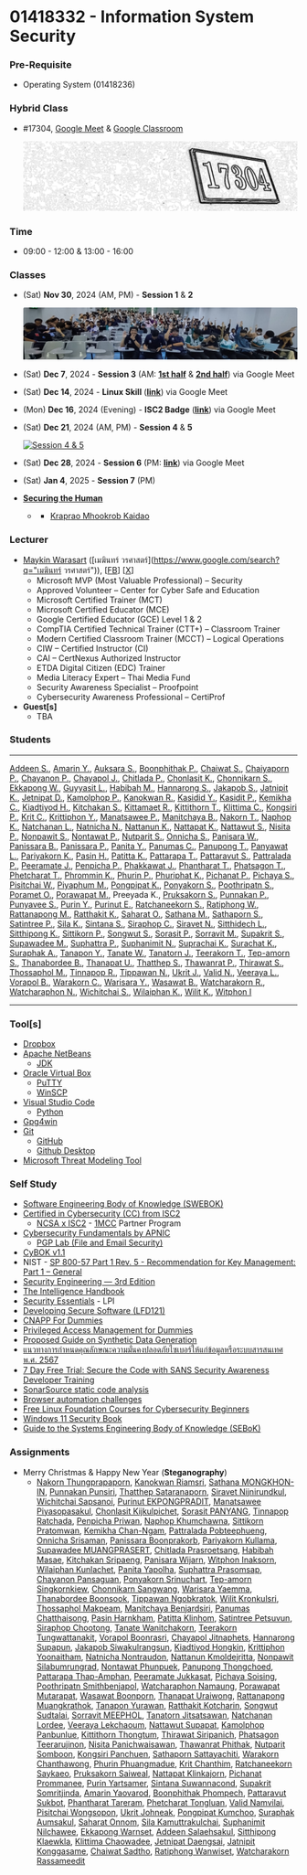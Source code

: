 # 01418332 - Information System Security

### **Pre-Requisite**
- Operating System (01418236)

### **Hybrid Class**
- #17304, [Google Meet](https://meet.google.com/) & [Google Classroom](https://classroom.google.com/u/4/c/NzM1MjA0NDk2NjMy)

	[![Room #17304](img/room-17304.png "That's where we met")](#)

### **Time**
- 09:00 - 12:00 & 13:00 - 16:00

<a name="classes"></a>
### **Classes**
- (Sat) **Nov 30**, 2024 (AM, PM) - **Session 1** & **2**

	![](img/2024-11-30_Session1-2.jpg "Session 1 & 2")

- (Sat) **Dec 7**, 2024 - **Session 3** (AM: [**1st half**](https://youtu.be/OwMqDKqsQ1Q) & [**2nd half**](https://youtu.be/qUCJg7BNLzw)) via Google Meet
- (Sat) **Dec 14**, 2024 - **Linux Skill** ([**link**](https://youtu.be/-iJUbxfYSeo)) via Google Meet
- (Mon) **Dec 16**, 2024 (Evening) - **ISC2 Badge** ([**link**](https://youtu.be/3DhcvUfnTvI)) via Google Meet
- (Sat) **Dec 21**, 2024 (AM, PM) - **Session 4** & **5**

	[![](img/2024-12-21_Session4-5.jpg "Session 4 & 5")](https://www.facebook.com/maeklong/posts/10231938980311265)

- (Sat) **Dec 28**, 2024 - **Session 6** (PM: [**link**](https://youtu.be/defMJvhL1dM)) via Google Meet
- (Sat) **Jan 4**, 2025 - **Session 7** (PM)

- [**Securing the Human**](Securing-the-Human)
	- + [Kraprao Mhookrob Kaidao](https://qlerdev.github.io/boardgame)

<a name="lecturer"></a>
### **Lecturer**
- [Maykin Warasart](https://www.google.com/search?q="Maykin+Warasart") ([เมฆินทร์ วรศาสตร์](https://www.google.com/search?q="เมฆินทร์ วรศาสตร์")), [[FB](https://www.facebook.com/maeklong)] [[X](https://x.com/maeklong)]
	- Microsoft MVP (Most Valuable Professional) – Security
	- Approved Volunteer – Center for Cyber Safe and Education
	- Microsoft Certified Trainer (MCT)
	- Microsoft Certified Educator (MCE)
	- Google Certified Educator (GCE) Level 1 & 2
	- CompTIA Certified Technical Trainer (CTT+) – Classroom Trainer
	- Modern Certified Classroom Trainer (MCCT) – Logical Operations
	- CIW – Certified Instructor (CI)
	- CAI – CertNexus Authorized Instructor
	- ETDA Digital Citizen (EDC) Trainer
	- Media Literacy Expert – Thai Media Fund
	- Security Awareness Specialist – Proofpoint
	- Cybersecurity Awareness Professional – CertiProf
- **Guest[s]**
	- TBA

### **Students**

---

[Addeen S.](https://itzdeenzxx.github.io/),
[Amarin Y.](https://6530200908.github.io/),
[Auksara S.](https://auksaraaa.github.io/),
[Boonphithak P.](https://mrzcrocodile.github.io/),
[Chaiwat S.](https://6530200606.github.io/),
[Chaiyaporn P.](https://lnwnott.github.io/),
[Chayanon P.](https://plantzaza.github.io/),
[Chayapol J.](https://copyyu.github.io/),
[Chitlada  P.](https://dreamchitlada.github.io/),
[Chonlasit K.](https://6530200088.github.io/),
[Chonnikarn S.](https://nixe97.github.io/),
[Ekkapong W.](https://ekkapongwa.github.io/),
[Guyyasit L.](https://guyyasit336.github.io/),
[Habibah M.](https://chocokorn.github.io/),
[Hannarong S.](https://deldel-p.github.io/),
[Jakapob S.](https://ioosck4.github.io/),
[Jatnipit K.](https://jatnipit.github.io/),
[Jetnipat D.](https://jetnipatmark.github.io/),
[Kamolphop P.](https://l3b1-qw.github.io/),
[Kanokwan R.](https://aomknw.github.io/),
[Kasidid Y.](https://kasidid-y.github.io/),
[Kasidit P.](https://kasidit1647.github.io/),
[Kemikha C.](https://kemikha01.github.io/),
[Kiadtiyod H.](https://professerswitch.github.io/),
[Kitchakan S.](https://t2lxddd.github.io/),
[Kittamaet R.](https://ohmykk.github.io/),
[Kittithorn T.](https://kitty340822.github.io/),
[Klittima C.](https://anniemark2522.github.io/),
[Kongsiri P.](https://kongsiri07.github.io/),
[Krit C.](https://6530250000.github.io/),
[Krittiphon Y.](https://1dev04.github.io/),
[Manatsawee P.](https://manatsawee-pi.github.io/),
[Manitchaya B.](https://manitchaya2004.github.io/),
[Nakorn T.](https://taedate.github.io/),
[Naphop K.](https://nutnaphop.github.io/),
[Natchanan L.](https://ncnld2547.github.io/),
[Natnicha N.](https://ohalic.github.io/),
[Nattanun K.](https://tnattanun.github.io/),
[Nattapat K.](https://nantta.github.io/),
[Nattawut S.](https://mizeto.github.io/),
[Nisita P.](https://nisita0309.github.io/),
[Nonpawit S.](https://waterondaway.github.io/),
[Nontawat P.](https://nontawatjgm.github.io/),
[Nutparit S.](https://6530200151.github.io/),
[Onnicha S.](https://momojoj.github.io/),
[Panisara W.](https://6530200274.github.io/),
[Panissara B.](https://panissaraaa.github.io/),
[Panissara P.](https://aum8362.github.io/),
[Panita Y.](https://panita18.github.io/),
[Panumas C.](https://panumastt1.github.io/),
[Panupong T.](https://6530200339.github.io/),
[Panyawat L.](https://top123321.github.io/),
[Pariyakorn K.](https://tintin1906.github.io/),
[Pasin H.](https://mater3214.github.io/),
[Patitta K.](https://6430200442.github.io/),
[Pattarapa T.](https://6530250140.github.io/),
[Pattaravut S.](https://pattaravut.github.io/),
[Pattralada P.](https://skyandz.github.io/),
[Peeramate J.](https://devpeeramate.github.io/),
[Penpicha P.](https://penpicha31.github.io/),
[Phakkawat J.](https://pondxd.github.io/),
[Phantharat T.](https://phantharatt.github.io/),
[Phatsagon T.](https://phatsagon.github.io/),
[Phetcharat T.](https://nibkekie.github.io/),
[Phrommin K.](https://phrommin.github.io/),
[Phurin P.](https://teamgamer11.github.io/),
[Phuriphat K.](https://prxsss.github.io/),
[Pichanat P.](https://naieric.github.io/),
[Pichaya S.](https://6530250158.github.io/),
[Pisitchai W.](https://pisitchaiwongsopon.github.io/),
[Piyaphum M.](https://piyaphum.github.io/),
[Pongpipat K.](https://6530200711.github.io/),
[Ponyakorn S.](https://ponyakorn.github.io/),
[Poothripatn S.](https://poohri5551.github.io/),
[Poramet O.](https://poramet04.github.io/),
[Porawapat M.](https://porawapat-github.github.io/),
Preeyada K.,
[Pruksakorn S.](https://zozimboii.github.io/),
[Punnakan P.](https://qlerdev.github.io/),
[Punyavee S.](https://punyavee0.github.io/),
[Purin Y.](https://phaipy.github.io/),
[Purinut E.](https://6530200762.github.io/),
[Ratchaneekorn S.](https://6430200566.github.io/),
[Ratiphong W.](https://bxnkz.github.io/),
[Rattanapong M.](https://rattanapong7.github.io/),
[Ratthakit K.](https://6530200401.github.io/),
[Saharat O.](https://saharat4444.github.io/),
[Sathana M.](https://sathanam10.github.io/),
[Sathaporn S.](https://sathaporn-sat.github.io/),
[Satintree P.](https://qwwwwioza.github.io/),
[Sila K.](https://sila801.github.io/),
[Sintana S.](https://sintana11.github.io/),
[Siraphop C.](https://nmpsz.github.io/),
[Siravet N.](https://9siravet.github.io/),
[Sitthidech L.](https://tuagonjai.github.io/),
[Sitthipong K.](https://6530200851.github.io/),
[Sittikorn P.](https://6530200525.github.io/),
[Songwut S.](https://gunqeq.github.io/),
[Sorasit P.](https://bossmahob.github.io/),
[Sorravit M.](https://sorravitmp.github.io/),
[Supakrit S.](https://jekoflash.github.io/),
[Supawadee M.](https://donyweasley.github.io/),
[Suphattra P.](https://suphat00.github.io/),
[Suphanimit N.](https://6530200517.github.io/),
[Suprachai K.](https://emkub.github.io/),
[Surachat K.](https://srchx.github.io/),
[Suraphak A.](https://titigerherb.github.io/),
[Tanapon Y.](https://jabjibi.github.io/),
[Tanate W.](https://huggies2003.github.io/),
[Tanatorn J.](https://6530200207.github.io/),
[Teerakorn T.](https://teerakorn47.github.io/),
[Tep-amorn S.](https://tepamorn.github.io/),
[Thanabordee B.](https://realalunda.github.io/),
[Thanapat U.](https://friday1313.github.io/),
[Thatthep S.](https://bastackle.github.io/),
[Thawanrat P.](https://tongyeh.github.io/),
[Thirawat S.](https://captainnn3.github.io/),
[Thossaphol M.](thossaphol2204.github.io/),
[Tinnapop R.](https://tinnapop-1728.github.io/),
[Tippawan N.](https://jis03.github.io/),
[Ukrit J.](https://zenogarb.github.io/),
[Valid N.](https://9jell.github.io/),
[Veeraya L.](https://valin4637.github.io/),
[Vorapol B.](https://vorxp.github.io/),
[Warakorn C.](https://fairfairfairfair.github.io/),
[Warisara Y.](https://wariisara.github.io/),
[Wasawat B.](https://isnname.github.io/),
[Watcharakorn R.](https://bestwatchara.github.io/),
[Watcharaphon N.](https://ter130147.github.io/),
[Wichitchai S.](https://6530200452.github.io/),
[Wilaiphan K.](https://wilaiphan.github.io/),
[Wilit K.](https://6530200461.github.io/),
[Witphon I](https://witchapolinaksorn.github.io/)

---

<a name="tools"></a>
### **Tool[s]**
- [Dropbox](https://www.dropbox.com/referrals/AAC27q3e2sUydWpK3ig_PwLaCr8LjjVCZzI?src=global9)
- [Apache NetBeans](https://netbeans.apache.org/front/main/index.html)
	- [JDK](https://www.oracle.com/java/technologies/downloads/)
- [Oracle Virtual Box](https://www.virtualbox.org/wiki/Downloads)
	- [PuTTY](https://www.chiark.greenend.org.uk/~sgtatham/putty/latest.html)
	- [WinSCP](https://winscp.net/eng/download.php)
- [Visual Studio Code](https://code.visualstudio.com/download)
	- [Python](https://www.python.org/downloads/)
- [Gpg4win](https://www.gpg4win.org/)
- [Git](https://git-scm.com/downloads)
	- [GitHub](https://github.com/signup)
	- [Github Desktop](https://desktop.github.com/download/)
- [Microsoft Threat Modeling Tool](https://learn.microsoft.com/en-us/azure/security/develop/threat-modeling-tool)

<a name="self-study"></a>
### **Self Study**
- [Software Engineering Body of Knowledge (SWEBOK)](https://www.computer.org/education/bodies-of-knowledge/software-engineering)
- [Certified in Cybersecurity (CC) from ISC2](https://www.isc2.org/certifications/cc)
	- [NCSA x ISC2](https://ncsa.or.th/ncsaandisc.html) - [1MCC](https://www.isc2.org/landing/1mcc) Partner Program
- [Cybersecurity Fundamentals by APNIC](https://academy.apnic.net/en/course/cybersecurity-fundamentals)
	- [PGP Lab (File and Email Security)](https://academy.apnic.net/en/virtual-labs?labId=96763)
- [CyBOK v1.1](https://www.cybok.org/knowledgebase1_1/)
- NIST - [SP 800-57 Part 1 Rev. 5 - Recommendation for Key Management: Part 1 – General](https://csrc.nist.rip/publications/detail/sp/800-57-part-1/rev-5/final)
- [Security Engineering — 3rd Edition](https://www.cl.cam.ac.uk/archive/rja14/book.html)
- [The Intelligence Handbook](https://go.recordedfuture.com/the-intelligence-handbook-fourth-edition)
- [Security Essentials](https://learning.lpi.org/en/learning-materials/020-100/) - LPI
- [Developing Secure Software (LFD121)](https://training.linuxfoundation.org/training/developing-secure-software-lfd121/)
- [CNAPP For Dummies](https://ftnt.net/6014SaqQM)
- [Privileged Access Management for Dummies](https://delinea.com/resources/privileged-access-management-for-dummies-pdf)
- [Proposed Guide on Synthetic Data Generation](https://www.pdpc.gov.sg/help-and-resources/2024/07/proposed-guide-on-synthetic-data-generation)
- [แนวทางการกำหนดคุณลักษณะความมั่นคงปลอดภัยไซเบอร์ให้แก่ข้อมูลหรือระบบสารสนเทศ พ.ศ. 2567](https://ratchakitcha.soc.go.th/documents/49824.pdf)
- [7 Day Free Trial: Secure the Code with SANS Security Awareness Developer Training](https://www.sans.org/mlp/ssa-trial-request-developer/)
- [SonarSource static code analysis](https://rules.sonarsource.com/)
- [Browser automation challenges](https://youtube.com/watch?v=iZMvB3WNMPw)
- [Free Linux Foundation Courses for Cybersecurity Beginners](https://www.isc2.org/Insights/2024/07/Free-Linux-Foundation-Courses-for-Cybersecurity-Beginners)
- [Windows 11 Security Book](https://learn.microsoft.com/en-gb/windows/security/book/)
- [Guide to the Systems Engineering Body of Knowledge (SEBoK)](https://sebokwiki.org/wiki/Guide_to_the_Systems_Engineering_Body_of_Knowledge_(SEBoK))

<a name="assignments"></a>
### **Assignments**
- Merry Christmas & Happy New Year (**Steganography**)
	- [Nakorn Thungprapaporn](https://taedate.github.io/Marry-Christmas),
	[Kanokwan Riamsri](https://aomknw.github.io/e-card),
	[Sathana MONGKHON-IN](https://sathanam10.github.io/e-card_hny),
	[Punnakan Punsiri](https://qlerdev.github.io/xmas_hny_card),
	[Thatthep Sataranaporn](https://bastackle.github.io/ecard),
	[Siravet Nijnirundkul](https://9siravet.github.io/e-card_christmas),
	[Wichitchai Sapsanoi](https://6530200452.github.io/christmas),
	[Purinut EKPONGPRADIT](https://6530200762.github.io/e-card),
	[Manatsawee Piyasopasakul](https://manatsawee-pi.github.io/e-card),
	[Chonlasit Kijkulpichet](https://6530200088.github.io/ecardChristmas),
	[Sorasit PANYANG](https://bossmahob.github.io/christmas_card),
	[Tinnapop Ratchada](https://tinnapop-1728.github.io/e-card),
	[Penpicha Priwan](https://penpicha31.github.io/e-card),
	[Naphop Khumchawna](https://nutnaphop.github.io/e-card-hny),
	[Sittikorn Pratomwan](https://6530200525.github.io/happyny),
	[Kemikha Chan-Ngam](https://kemikha01.github.io/e-card-Christmas),
	[Pattralada Pobteephueng](https://skyandz.github.io/e-card),
	[Onnicha Srisaman](https://momojoj.github.io/e-card),
	[Panissara Boonprakorb](https://panissaraaa.github.io/E-Card),
	[Pariyakorn Kullama](https://tintin1906.github.io/Christmas&NewYear_card),
	[Supawadee MUANGPRASERT](https://donyweasley.github.io/newyear-ecard2025),
	[Chitlada Prasroetsang](https://dreamchitlada.github.io/e-card),
	[Habibah Masae](https://chocokorn.github.io/ecardchristmas),
	[Kitchakan Sripaeng](https://t2lxddd.github.io/ecard),
	[Panisara Wijarn](https://6530200274.github.io/e-card),
	[Witphon Inaksorn](https://witchapolinaksorn.github.io/eCardChristmas),
	[Wilaiphan Kunlachet](https://wilaiphan.github.io/e-card),
	[Panita Yapolha](https://panita18.github.io/e-card),
	[Suphattra Prasomsap](https://suphat00.github.io/e-card),
	[Chayanon Pansaguan](https://plantzaza.github.io/e-card),
	[Ponyakorn Srinuchart](https://ponyakorn.github.io/christmas),
	[Tep-amorn Singkornkiew](https://tepamorn.github.io/e-card),
	[Chonnikarn Sangwang](https://nixe97.github.io/HappyNewyear),
	[Warisara Yaemma](https://wariisara.github.io/e-card),
	[Thanabordee Boonsook](https://realalunda.github.io/E-Card),
	[Tippawan Ngobkratok](https://jis03.github.io/ecard),
	[Wilit Kronkulsri](https://6530200461.github.io/e-card),
	[Thossaphol Makpeam](https://thossaphol2204.github.io/Ecard),
	[Manitchaya Benjardsiri](https://manitchaya2004.github.io/ECARD),
	[Panumas Chatthaisong](https://panumastt1.github.io/christmas),
	[Pasin Harnkham](https://mater3214.github.io/Christmasday),
	[Patitta Klinhom](https://6430200442.github.io/NewYearCard),
	[Satintree Petsuvun](https://qwwwwioza.github.io/christmas),
	[Siraphop Chootong](https://nmpsz.github.io/Ecard),
	[Tanate Wanitchakorn](https://huggies2003.github.io/christmas),
	[Teerakorn Tungwattanakit](https://teerakorn47.github.io/e-card),
	[Vorapol Boonrasri](https://vorxp.github.io/NewYearCard),
	[Chayapol Jitnaphets](https://copyyu.github.io/ECARD),
	[Hannarong Supapun](https://deldel-p.github.io/merrychristmas),
	[Jakapob Siwakulrangsun](https://ioosck4.github.io/newyear_card2025),
	[Kiadtiyod Hongkin](https://professerswitch.github.io/chismas),
	[Krittiphon Yoonaitham](https://1dev04.github.io/e-card),
	[Natnicha Nontraudon](https://ohalic.github.io/e-card),
	[Nattanun Kmoldejritta](https://tnattanun.github.io/Christmas),
	[Nonpawit Silabumrungrad](https://waterondaway.github.io/christmas),
	[Nontawat Phunpuek](https://nontawatjgm.github.io/ecard),
	[Panupong Thongchoed](https://6530200339.github.io/E-card),
	[Pattarapa Thap-Amphan](https://6530250140.github.io/Hny),
	[Peeramate Jukkasat](https://devpeeramate.github.io/e-card),
	[Pichaya Soising](https://6530250158.github.io/e_card),
	[Poothripatn Smithbenjapol](https://poohri5551.github.io/christmas),
	[Watcharaphon Namaung](https://ter130147.github.io/xmas),
	[Porawapat Mutarapat](https://porawapat-github.github.io/Christmas-Card),
	[Wasawat Boonporn](https://isnname.github.io/Christmas),
	[Thanapat Uraiwong](https://friday1313.github.io/christmascard),
	[Rattanapong Muangkrathok](https://rattanapong7.github.io/Merry-Christmas),
	[Tanapon Yurawan](https://jabjibi.github.io/e-card),
	[Ratthakit Kotcharin](https://6530200401.github.io/e-card),
	[Songwut Sudtalai](https://gunqeq.github.io/e-card),
	[Sorravit MEEPHOL](https://sorravitmp.github.io/christmascard),
	[Tanatorn Jitsatsawan](https://6530200207.github.io/e-crad),
	[Natchanan Lordee](https://ncnld2547.github.io/christmas),
	[Veeraya Lekchaoum](https://valin4637.github.io/e-card),
	[Nattawut Supapat](https://mizeto.github.io/e-card),
	[Kamolphop Panbunlue](https://l3b1-qw.github.io/christmas),
	[Kittithorn Thongtum](https://kitty340822.github.io/e-card),
	[Thirawat Siripanich](https://captainnn3.github.io/card),
	[Phatsagon Teerarujinon](https://phatsagon.github.io/e-card),
	[Nisita Panichwaisawan](https://nisita0309.github.io/e-cardMerryHappy),
	[Thawanrat Phithak](https://tongyeh.github.io/e-card),
	[Nutparit Somboon](https://6530200151.github.io/e-card),
	[Kongsiri Panchuen](https://kongsiri07.github.io/merryxmas),
	[Sathaporn Sattayachiti](https://sathaporn-sat.github.io/E-Card),
	[Warakorn Chanthawong](https://fairfairfairfair.github.io/christmas),
	[Phurin Phuangmadue](https://teamgamer11.github.io/Christmas),
	[Krit Chanthim](https://6530250000.github.io/marry),
	[Ratchaneekorn Saykaeo](https://6430200566.github.io/newyearcard),
	[Pruksakorn Saiweal](https://zozimboii.github.io/Christmas_&_New_Year_2025),
	[Nattapat Klinkajorn](https://nantta.github.io/E-card-For-Christmas-&-New-Year-2025),
	[Pichanat Prommanee](https://naieric.github.io/E-Card),
	[Purin Yartsamer](https://phaipy.github.io/e-card-Christmas-NewYear2025),
	[Sintana Suwannacond](https://sintana11.github.io/E-Card),
	[Supakrit Somritjinda](https://jekoflash.github.io/e-card),
	[Amarin Yaovarod](https://6530200908.github.io/E-card),
	[Boonphithak Phompech](https://mrzcrocodile.github.io/e-card),
	[Pattaravut Sukbot](https://pattaravut.github.io/ecard),
	[Phantharat Tareram](https://phantharatt.github.io/e-card),
	[Phetcharat Tongluan](https://nibkekie.github.io/ecard),
	[Valid Namvilai](https://9jell.github.io/christmas),
	[Pisitchai Wongsopon](https://pisitchaiwongsopon.github.io/e-card),
	[Ukrit Johneak](https://zenogarb.github.io/xmas),
	[Pongpipat Kumchoo](https://6530200711.github.io/e-card),
	[Suraphak Aumsakul](https://titigerherb.github.io/e-card),
	[Saharat Onnom](https://saharat4444.github.io/Merry_Christmas),
	[Sila Kamuttrakulchai](https://sila801.github.io/Christmas),
	[Suphanimit Nilchawee](https://6530200517.github.io/ChristmasAndNewYear2025),
	[Ekkapong Warnset](https://ekkapongwa.github.io/ecard),
	[Addeen Salaehsakul](https://itzdeenzxx.github.io/Ecard_cristmas),
	[Sitthipong Klaewkla](https://6530200851.github.io/eCard),
	[Klittima Chaowadee](https://anniemark2522.github.io/card/e-card),
	[Jetnipat Daengsai](https://jetnipatmark.github.io/e-card),
	[Jatnipit Konggasame](https://jatnipit.github.io/Christmas-and-New-Year-2025-card),
	[Chaiwat Sadtho](https://6530200606.github.io/e-card),
	[Ratiphong Wanwiset](https://bxnkz.github.io/ecard),
	[Watcharakorn Rassameedit](https://bestwatchara.github.io/e-card)

<br><br><br><br><br>



